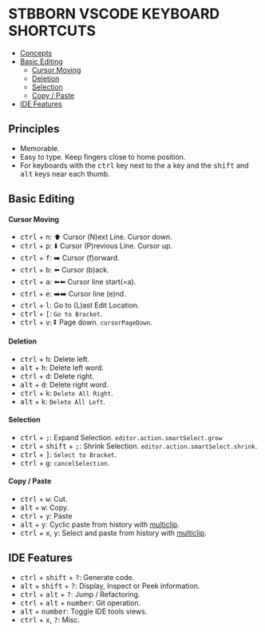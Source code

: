# STBBORN VSCODE KEYBOARD SHORTCUTS

- [Concepts](#concepts)
- [Basic Editing](#basic-editing)
  - [Cursor Moving](#cursor-moving)
  - [Deletion](#deletion)
  - [Selection](#selection)
  - [Copy / Paste](#copy--paste)
- [IDE Features](#features)

## Principles

- Memorable.
- Easy to type. Keep fingers close to home position.
- For keyboards with the <kbd>ctrl</kbd> key next to the <kbd>a</kbd> key and the <kbd>shift</kbd> and <kbd>alt</kbd> keys near each thumb.



## Basic Editing

#### Cursor Moving

- <kbd>ctrl</kbd> + <kbd>n</kbd>: ⬆️ Cursor (N)ext Line. Cursor down.
- <kbd>ctrl</kbd> + <kbd>p</kbd>: ⬇️ Cursor (P)revious Line. Cursor up.
- <kbd>ctrl</kbd> + <kbd>f</kbd>: ➡️ Cursor (f)orward.
- <kbd>ctrl</kbd> + <kbd>b</kbd>: ⬅️ Cursor (b)ack.
- <kbd>ctrl</kbd> + <kbd>a</kbd>: ⬅️⬅️ Cursor line start(=a).
- <kbd>ctrl</kbd> + <kbd>e</kbd>: ➡️➡️ Cursor line (e)nd.
- <kbd>ctrl</kbd> + <kbd>l</kbd>: Go to (L)ast Edit Location.
- <kbd>ctrl</kbd> + <kbd>[</kbd>: `Go to Bracket`.
- <kbd>ctrl</kbd> + <kbd>v</kbd>: ⏬ Page down. `cursorPageDown`.

#### Deletion

- <kbd>ctrl</kbd> + <kbd>h</kbd>: Delete left.
- <kbd>alt</kbd> + <kbd>h</kbd>: Delete left word.
- <kbd>ctrl</kbd> + <kbd>d</kbd>: Delete right.
- <kbd>alt</kbd> + <kbd>d</kbd>: Delete right word.
- <kbd>ctrl</kbd> + <kbd>k</kbd>: `Delete All Right`.
- <kbd>alt</kbd> + <kbd>k</kbd>: `Delete All Left`.

#### Selection

- <kbd>ctrl</kbd> + <kbd>;</kbd>:
  Expand Selection. `editor.action.smartSelect.grow`
- <kbd>ctrl</kbd> + <kbd>shift</kbd> + <kbd>;</kbd>:
  Shrink Selection. `editor.action.smartSelect.shrink`.
- <kbd>ctrl</kbd> + <kbd>]</kbd>: `Select to Bracket`.
- <kbd>ctrl</kbd> + <kbd>g</kbd>: `cancelSelection`.

#### Copy / Paste

- <kbd>ctrl</kbd> + <kbd>w</kbd>: Cut.
- <kbd>alt</kbd> + <kbd>w</kbd>: Copy.
- <kbd>ctrl</kbd> + <kbd>y</kbd>: Paste
- <kbd>alt</kbd> + <kbd>y</kbd>: Cyclic paste from history with [multiclip](https://marketplace.visualstudio.com/items?itemName=slevesque.vscode-multiclip).
- <kbd>ctrl</kbd> + <kbd>x</kbd>, <kbd>y</kbd>: Select and paste from history with [multiclip](https://marketplace.visualstudio.com/items?itemName=slevesque.vscode-multiclip).

## IDE Features

- <kbd>ctrl</kbd> + <kbd>shift</kbd> + <kbd>?</kbd>: Generate code.
- <kbd>alt</kbd> + <kbd>shift</kbd> + <kbd>?</kbd>:
  Display, Inspect or Peek information.
- <kbd>ctrl</kbd> + <kbd>alt</kbd> + <kbd>?</kbd>: Jump / Refactoring.
- <kbd>ctrl</kbd> + <kbd>alt</kbd> + <kbd>number</kbd>: Git operation.
- <kbd>alt</kbd> + <kbd>number</kbd>: Toggle IDE tools views.
- <kbd>ctrl</kbd> + <kbd>x</kbd>, <kbd>?</kbd>: Misc.

